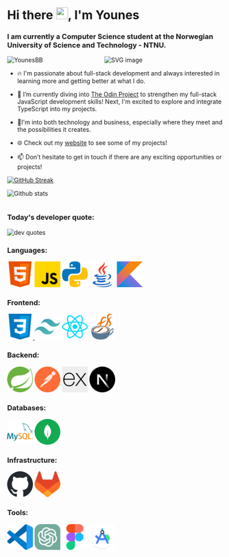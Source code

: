 <h1 >Hi there <img src="https://media.giphy.com/media/hvRJCLFzcasrR4ia7z/giphy.gif" width="28px" height="28px">, I'm Younes</h1>
<h3 >I am currently a Computer Science student at the Norwegian University of Science and Technology - NTNU.</h3>

<img width="55%" align="right" alt="SVG image" src="https://raw.githubusercontent.com/onimur/.github/master/.resources/git-header.svg" />
<p > <img src="https://komarev.com/ghpvc/?username=YounesBB&label=Profile%20views&color=blueviolet&style=for-the-badge&base=20" alt="YounesBB" /> </p>

- 🔥 I'm passionate about full-stack development and always interested in learning more and getting better at what I do. 

- 🌱 I’m currently diving into [The Odin Project](https://www.theodinproject.com/about) to strengthen my full-stack JavaScript development skills! Next, I'm excited to explore and integrate TypeScript into my projects.

- 🚀I'm into both technology and business, especially where they meet and the possibilities it creates.

- 🌐 Check out my [website](https://younesbb.github.io/HomeBase/) to see some of my projects!

- 📫 Don’t hesitate to get in touch if there are any exciting opportunities or projects!

<p><a href="https://git.io/streak-stats"><img  src="https://streak-stats.demolab.com?user=YounesBB&theme=holi-theme&hide_border=true&mode=weekly" alt="GitHub Streak" /></a></p>
<p><img  src="https://github-readme-stats.vercel.app/api/top-langs?username=YounesBB&show_icons=true&hide_border=true&theme=github_dark&locale=en&layout=compact&hide_progress=true" alt="Github stats" /></p>

<div style="clear:both;"></div>

<h3 ><strong>Today's developer quote:</strong></h3>
<p><img  src="https://quotes-github-readme.vercel.app/api?type=horizontal&theme=chartreuse-dark&border=true)](https://github.com/piyushsuthar/github-readme-quotes" alt="dev quotes" /></p>


<h3 >Languages:</h3>
<a href="https://developer.mozilla.org/docs/Web/HTML/" target="_blank" rel="noreferrer"> <img src="./assets/html.svg" alt="HTML" width="60" height="60"/></a>
<a href="https://developer.mozilla.org/docs/Web/javascript/" target="_blank" rel="noreferrer"> <img src="./assets/javascript.svg" alt="JavaScript" width="60" height="60"/></a>
<a href="https://www.python.org/" target="_blank" rel="noreferrer"> <img src="./assets/python.svg" alt="Python" width="60" height="60"/></a>
<a href="https://www.java.com/" target="_blank" rel="noreferrer"> <img src="./assets/java.svg" alt="Java" width="60" height="60"/></a>
<a href="https://kotlinlang.org/docs/home.html" target="_blank" rel="noreferrer"><img src="./assets/kotlin.svg" alt="Kotlin" width="60" height="60"/></a>

<h3 >Frontend:</h3>
<a href="https://developer.mozilla.org/docs/Web/CSS/" target="_blank" rel="noreferrer"> <img src="./assets/css.svg" alt="CSS" width="60" height="60"/> </a>
<a href="https://tailwindcss.com/" target="_blank" rel="noreferrer"> <img src="./assets/tailwindcss.svg" alt="Tailwind CSS" width="60" height="60"/></a>
<a href="https://react.dev/" target="_blank" rel="noreferrer"> <img src="./assets/react.svg" alt="React" width="60" height="60"/></a>
<a href="https://openjfx.io/" target="_blank" rel="noreferrer"> <img src="./assets/javafx.svg" alt="JavaFX" width="60" height="60"/></a>

<h3 >Backend:</h3>
<a href="https://spring.io/" target="_blank" rel="noreferrer"> <img src="./assets/spring.svg" alt="Spring" width="60" height="60"/></a>
<a href="https://www.postman.com/" target="_blank" rel="noreferrer"> <img src="./assets/postman.svg" alt="Postman" width="60" height="60"/></a>
<a href="https://expressjs.com/" target="_blank" rel="noreferrer"> <img src="./assets/expressjs.svg" alt="Express.js" width="60" height="60"/></a>
<a href="https://nextjs.org/" target="_blank" rel="noreferrer"> <img src="./assets/nextjs.svg" alt="Next.js" width="60" height="60"/></a>

<h3 >Databases:</h3>
<a href="https://www.mysql.com/" target="_blank" rel="noreferrer"> <img src="./assets/mysql.svg" alt="MySQL" width="60" height="60"/></a>
<a href="https://www.mongodb.com/" target="_blank" rel="noreferrer"> <img src="./assets/mongodb.svg" alt="MongoDB" width="60" height="60"/></a>

<h3 >Infrastructure:</h3>
<a href="https://docs.github.com/" target="_blank" rel="noreferrer"> <img src="./assets/github.svg" alt="GitHub" width="60" height="60"/></a>
<a href="https://docs.gitlab.com/" target="_blank" rel="noreferrer"> <img src="./assets/gitlab.svg" alt="GitLab" width="60" height="60"/></a>

<h3 >Tools:</h3>
<a href="https://code.visualstudio.com/" target="_blank" rel="noreferrer"> <img src="./assets/vscode.svg" alt="Visual Studio Code" width="60" height="60"/></a>
<a href="https://openai.com/blog/chatgpt/" target="_blank" rel="noreferrer"> <img src="./assets/chatgpt.svg" alt="ChatGPT" width="60" height="60"/></a>
<a href="https://www.figma.com/" target="_blank" rel="noreferrer"> <img src="./assets/figma.svg" alt="Figma" width="60" height="60"/></a>
<a href="https://developer.android.com/studio" target="_blank" rel="noreferrer"> <img src="./assets/androidstudio.svg" alt="Android Studio" width="60" height="60"/></a>